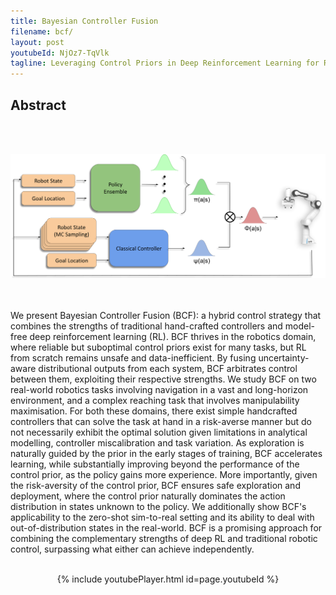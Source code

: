 ```yaml
---
title: Bayesian Controller Fusion
filename: bcf/
layout: post
youtubeId: NjOz7-TqVlk
tagline: Leveraging Control Priors in Deep Reinforcement Learning for Robotics
--- 
```


## Abstract

<br/><br/>

<p align="center">
  <img src="/images/bcf_system.png" />
</p>

<br/><br/>
We present Bayesian Controller Fusion (BCF): a hybrid control strategy that combines the strengths of traditional hand-crafted controllers and model-free deep reinforcement learning (RL). BCF thrives in the robotics domain, where reliable but suboptimal control priors exist for many tasks, but RL from scratch remains unsafe and data-inefficient. By fusing uncertainty-aware distributional outputs from each system, BCF arbitrates control between them, exploiting their respective strengths. We study BCF on two real-world robotics tasks involving navigation in a vast and long-horizon environment, and a complex reaching task that involves manipulability maximisation. For both these domains, there exist simple handcrafted controllers that can solve the task at hand in a risk-averse manner but do not necessarily exhibit the optimal solution given limitations in analytical modelling, controller miscalibration and task variation. As exploration is naturally guided by the prior in the early stages of training, BCF accelerates learning, while substantially improving beyond the performance of the control prior, as the policy gains more experience. More importantly, given the risk-aversity of the control prior, BCF ensures safe exploration and deployment, where the control prior naturally dominates the action distribution in states unknown to the policy. We additionally show BCF's applicability to the zero-shot sim-to-real setting and its ability to deal with out-of-distribution states in the real-world. BCF is a promising approach for combining the complementary strengths of deep RL and traditional robotic control, surpassing what either can achieve independently.
<br/><br/>

<p align="center">
  {% include youtubePlayer.html id=page.youtubeId %}
</p>
